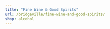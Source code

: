 ```yaml
---
title: "Fine Wine & Good Spirits"
url: /bridgeville/fine-wine-and-good-spirits/
shop: alcohol
---
```


